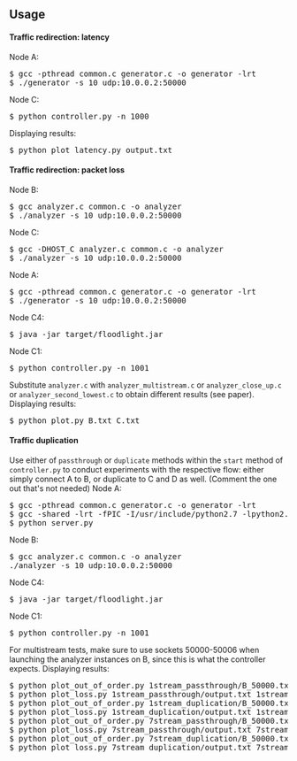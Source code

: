 ## Usage

#### Traffic redirection: latency
Node A:
<pre>
$ gcc -pthread common.c generator.c -o generator -lrt
$ ./generator -s 10 udp:10.0.0.2:50000 
</pre>
Node C:
<pre>
$ python controller.py -n 1000
</pre>
Displaying results: 
<pre>
$ python plot_latency.py output.txt
</pre>

#### Traffic redirection: packet loss
Node B:
<pre>
$ gcc analyzer.c common.c -o analyzer
$ ./analyzer -s 10 udp:10.0.0.2:50000
</pre>
Node C: 
<pre>
$ gcc -DHOST_C analyzer.c common.c -o analyzer
$ ./analyzer -s 10 udp:10.0.0.2:50000
</pre>
Node A:
<pre>
$ gcc -pthread common.c generator.c -o generator -lrt
$ ./generator -s 10 udp:10.0.0.2:50000 
</pre>
Node C4:
<pre>
$ java -jar target/floodlight.jar
</pre>
Node C1:
<pre>
$ python controller.py -n 1001
</pre>
Substitute `analyzer.c` with `analyzer_multistream.c` or `analyzer_close_up.c` or `analyzer_second_lowest.c` to obtain different results (see paper).
Displaying results:
<pre>
$ python plot.py B.txt C.txt
</pre>

#### Traffic duplication
Use either of `passthrough` or `duplicate` methods within the `start` method of `controller.py` to conduct experiments with the respective flow: either simply connect A to B, or duplicate to C and D as well. (Comment the one out that's not needed)
Node A:
<pre>
$ gcc -pthread common.c generator.c -o generator -lrt
$ gcc -shared -lrt -fPIC -I/usr/include/python2.7 -lpython2.7 -o cutils.so cutils.c
$ python server.py
</pre>
Node B:
<pre>
$ gcc analyzer.c common.c -o analyzer
./analyzer -s 10 udp:10.0.0.2:50000
</pre>
Node C4:
<pre>
$ java -jar target/floodlight.jar
</pre>
Node C1:
<pre>
$ python controller.py -n 1001
</pre>
For multistream tests, make sure to use sockets 50000-50006 when launching the analyzer instances on B, since this is what the controller expects.
Displaying results:
<pre>
$ python plot_out_of_order.py 1stream_passthrough/B_50000.txt
$ python plot_loss.py 1stream_passthrough/output.txt 1stream_passthrough/B_50000.txt
$ python plot_out_of_order.py 1stream_duplication/B_50000.txt
$ python plot_loss.py 1stream_duplication/output.txt 1stream_duplication/B_50000.txt
$ python plot_out_of_order.py 7stream_passthrough/B_50000.txt
$ python plot_loss.py 7stream_passthrough/output.txt 7stream_passthrough/B_50000.txt
$ python plot_out_of_order.py 7stream_duplication/B_50000.txt
$ python plot_loss.py 7stream_duplication/output.txt 7stream_duplication/B_50000.txt
</pre>
